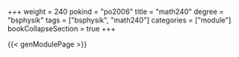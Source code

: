 +++
weight = 240
pokind = "po2006"
title = "math240"
degree = "bsphysik"
tags = ["bsphysik", "math240"]
categories = ["module"]
bookCollapseSection = true
+++

{{< genModulePage >}}
